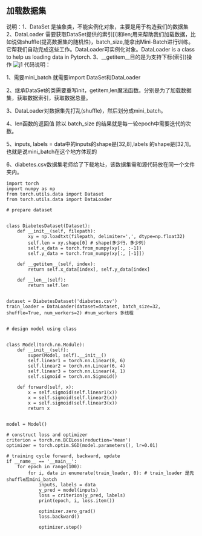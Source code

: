 ## 加载数据集
说明：1、DataSet 是抽象类，不能实例化对象，主要是用于构造我们的数据集
2、DataLoader 需要获取DataSet提供的索引[i]和len;用来帮助我们加载数据，比如说做shuffle(提高数据集的随机性)，batch_size,能拿出Mini-Batch进行训练。它帮我们自动完成这些工作。DataLoader可实例化对象。DataLoader is a class to help us loading data in Pytorch.
3、__getitem__目的是为支持下标(索引)操作
![j1][1]
代码说明：

1、需要mini_batch 就需要import DataSet和DataLoader

2、继承DataSet的类需要重写init，getitem,len魔法函数。分别是为了加载数据集，获取数据索引，获取数据总量。

3、DataLoader对数据集先打乱(shuffle)，然后划分成mini_batch。

4、len函数的返回值 除以 batch_size 的结果就是每一轮epoch中需要迭代的次数。

5、inputs, labels = data中的inputs的shape是[32,8],labels 的shape是[32,1]。也就是说mini_batch在这个地方体现的

6、diabetes.csv数据集老师给了下载地址，该数据集需和源代码放在同一个文件夹内。
```
import torch
import numpy as np
from torch.utils.data import Dataset
from torch.utils.data import DataLoader
 
# prepare dataset
 
 
class DiabetesDataset(Dataset):
    def __init__(self, filepath):
        xy = np.loadtxt(filepath, delimiter=',', dtype=np.float32)
        self.len = xy.shape[0] # shape(多少行，多少列)
        self.x_data = torch.from_numpy(xy[:, :-1])
        self.y_data = torch.from_numpy(xy[:, [-1]])
 
    def __getitem__(self, index):
        return self.x_data[index], self.y_data[index]
 
    def __len__(self):
        return self.len
 
 
dataset = DiabetesDataset('diabetes.csv')
train_loader = DataLoader(dataset=dataset, batch_size=32, shuffle=True, num_workers=2) #num_workers 多线程
 
 
# design model using class
 
 
class Model(torch.nn.Module):
    def __init__(self):
        super(Model, self).__init__()
        self.linear1 = torch.nn.Linear(8, 6)
        self.linear2 = torch.nn.Linear(6, 4)
        self.linear3 = torch.nn.Linear(4, 1)
        self.sigmoid = torch.nn.Sigmoid()
 
    def forward(self, x):
        x = self.sigmoid(self.linear1(x))
        x = self.sigmoid(self.linear2(x))
        x = self.sigmoid(self.linear3(x))
        return x
 
 
model = Model()
 
# construct loss and optimizer
criterion = torch.nn.BCELoss(reduction='mean')
optimizer = torch.optim.SGD(model.parameters(), lr=0.01)
 
# training cycle forward, backward, update
if __name__ == '__main__':
    for epoch in range(100):
        for i, data in enumerate(train_loader, 0): # train_loader 是先shuffle后mini_batch
            inputs, labels = data
            y_pred = model(inputs)
            loss = criterion(y_pred, labels)
            print(epoch, i, loss.item())
 
            optimizer.zero_grad()
            loss.backward()
 
            optimizer.step()

```



  [1]: https://cdn.acwing.com/media/article/image/2022/10/31/192601_b802a2c958-j1.png
